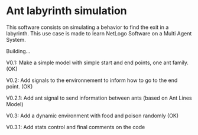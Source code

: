 Ant labyrinth simulation
==========================

This software consists on simulating a behavior to find the exit in a labyrinth. This use case is made to learn NetLogo Software on a Multi Agent System.

Building...

V0.1: Make a simple model with simple start and end points, one ant family. (OK)

V0.2: Add signals to the environnement to inform how to go to the end point. (OK)

V0.2.1: Add ant signal to send information between ants (based on Ant Lines Model)

V0.3: Add a dynamic environment with food and poison randomly (OK)

V0.3.1: Add stats control and final comments on the code
